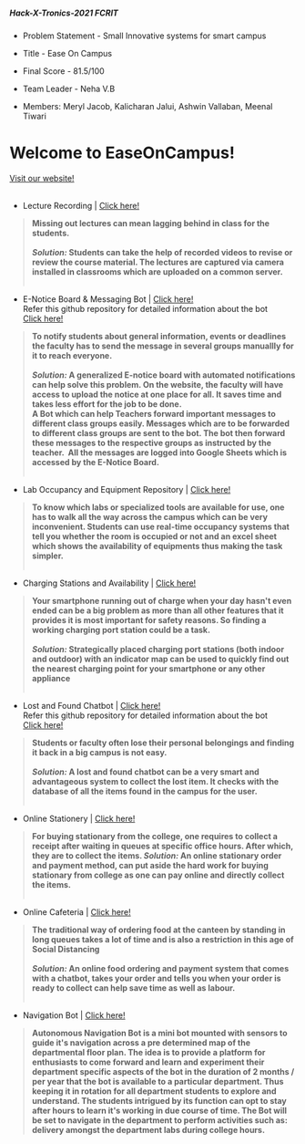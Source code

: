 ##### Hack-X-Tronics-2021 FCRIT

- Problem Statement - Small Innovative systems for smart campus
- Title - Ease On Campus
- Final Score - 81.5/100

- Team Leader -  Neha V.B
- Members: Meryl Jacob, Kalicharan Jalui, Ashwin Vallaban, Meenal Tiwari


# Welcome to EaseOnCampus! 
[Visit our website!](https://mplathaneha.wixsite.com/website-2)
</br></br>
- Lecture Recording | [Click here!](https://mplathaneha.wixsite.com/website-2/online-courses)
> **Missing out lectures can mean lagging behind in class for the students.
</br></br>*Solution:* Students can take the help of recorded videos to revise or review the course material. The lectures are captured via camera installed in classrooms which are uploaded on a common server.**
</br></br>
- E-Notice Board & Messaging Bot | [Click here!](https://mplathaneha.wixsite.com/website-2/e-notice-board)
</br>Refer this github repository for detailed information about the bot</br>
[Click here!](https://github.com/ashvnv/Message-Forwarding-Telegram-Bot)
> **To notify students about general information, events or deadlines the faculty has to send the message in several groups manuallly for it to reach everyone.</br></br>*Solution:* A generalized E-notice board with automated notifications can help solve this problem. On the website, the faculty will have access to upload the notice at one place for all. It saves time and takes less effort for the job to be done.</br>
A Bot which can help Teachers forward important messages to different class groups easily. Messages which are to be forwarded to different class groups are sent to the bot. The bot then forward these messages to the respective groups as instructed by the teacher.  All the messages are logged into Google Sheets which is accessed by the E-Notice Board.**
</br></br>
- Lab Occupancy and Equipment Repository | [Click here!](https://mplathaneha.wixsite.com/website-2/lab-occupancy-inventory)
> **To know which labs or specialized tools are available for use, one has to walk all the way across the campus which can be very inconvenient.
Students can use real-time occupancy systems that tell you whether the room is occupied or not and an excel sheet which shows the availability of equipments thus making the task simpler.**
</br></br>
- Charging Stations and Availability | [Click here!](https://mplathaneha.wixsite.com/website-2/about-3)
> **Your smartphone running out of charge when your day hasn't even ended can be a big problem as more than all other features that it provides it is most important for safety reasons. So finding a working charging port station could be a task.
</br></br>*Solution:* Strategically placed charging port stations (both indoor and outdoor) with an indicator map can be used to quickly find out the nearest charging point for your smartphone or any other appliance**
</br></br>
- Lost and Found Chatbot | [Click here!](https://mplathaneha.wixsite.com/website-2/lost-found-bot)</br>
Refer this github repository for detailed information about the bot</br>
[Click here!](https://github.com/ashvnv/Lost-And-Found-Bot)
> **Students or faculty often lose their personal belongings and finding it back in a big campus is not easy.
</br></br>*Solution:* A lost and found chatbot can be a very smart and advantageous system to collect the lost item. It checks with the database of all the items found in the campus for the user.**
</br></br>
- Online Stationery | [Click here!](https://mplathaneha.wixsite.com/website-2/shop)
> **For buying stationary from the college, one requires to collect a receipt after waiting in queues at specific office hours. After which, they are to collect the items.
*Solution:* An online stationary order and payment method, can put aside the hard work for buying stationary from college as one can pay online and directly collect the items.**
</br></br>
- Online Cafeteria | [Click here!](https://mplathaneha.wixsite.com/website-2/online-cafeteria)
> **The traditional way of ordering food at the canteen by standing in long queues takes a lot of time and is also a restriction in this age of Social Distancing
</br></br>*Solution:* An online food ordering and payment system that comes with a chatbot, takes your order and tells you when your order is ready to collect can help save time as well as labour.**
</br></br>
- Navigation Bot | [Click here!](https://mplathaneha.wixsite.com/website-2/about-8)
> **Autonomous Navigation Bot is a mini bot mounted with sensors to guide it's navigation across a pre determined map of the departmental floor plan.
The idea is to provide a platform for enthusiasts to come forward and learn and experiment their department specific aspects of the bot in the duration of 2 months / per year that the bot is available to a particular department. Thus keeping it in rotation for all department students to explore and understand. The students intrigued by its function can opt to stay after hours to learn it's working in due course of time.
The Bot will be set to navigate in the department to perform activities such as: delivery amongst the department labs during college hours.**

